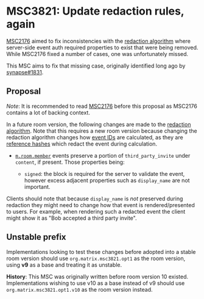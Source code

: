 # MSC3821: Update redaction rules, again

[MSC2176](https://github.com/matrix-org/matrix-spec-proposals/pull/2176) aimed to fix inconsistencies
with the [redaction algorithm](https://spec.matrix.org/v1.6/rooms/v10/#redactions) where server-side
event auth required properties to exist that were being removed. While MSC2176 fixed a number of cases,
one was unfortunately missed.

This MSC aims to fix that missing case, originally identified long ago by [synapse#1831](https://github.com/matrix-org/synapse/issues/1831).

## Proposal

*Note*: It is recommended to read [MSC2176](https://github.com/matrix-org/matrix-spec-proposals/pull/2176)
before this proposal as MSC2176 contains a lot of backing context.

In a future room version, the following changes are made to the [redaction algorithm](https://spec.matrix.org/v1.6/rooms/v10/#redactions).
Note that this requires a new room version because changing the redaction algorithm changes how
[event IDs](https://spec.matrix.org/v1.6/rooms/v10/#event-ids) are calculated, as they are
[reference hashes](https://spec.matrix.org/v1.6/server-server-api/#calculating-the-reference-hash-for-an-event)
which redact the event during calculation.

* [`m.room.member`](https://spec.matrix.org/v1.6/client-server-api/#mroommember) events preserve a portion
  of `third_party_invite` under `content`, if present. Those properties being:

  * `signed`: the block is required for the server to validate the event, however excess adjacent properties
    such as `display_name` are not important.

Clients should note that because `display_name` is *not* preserved during redaction they might need to change
how that event is rendered/presented to users. For example, when rendering such a redacted event the client
might show it as "Bob accepted a third party invite".

## Unstable prefix

Implementations looking to test these changes before adopted into a stable room version should use
`org.matrix.msc3821.opt1` as the room version, using **v9** as a base and treating it as unstable.

**History**: This MSC was originally written before room version 10 existed. Implementations wishing to use
v10 as a base instead of v9 should use `org.matrix.msc3821.opt1.v10` as the room version instead.
